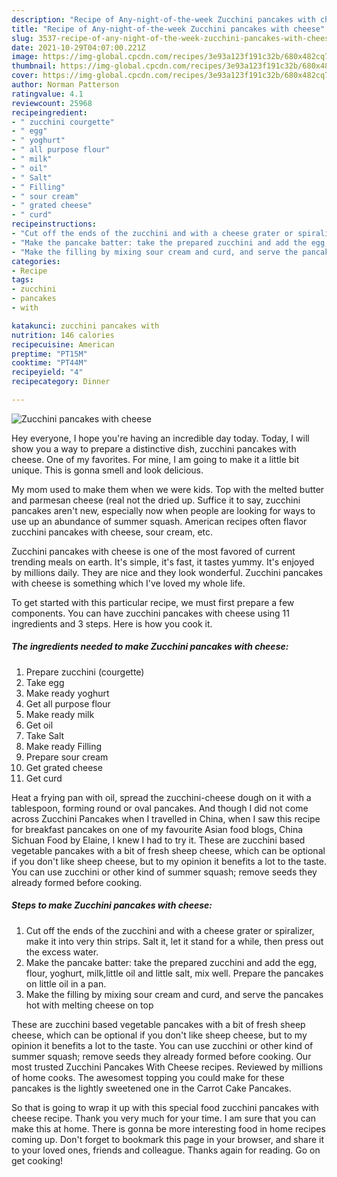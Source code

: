 ```yaml
---
description: "Recipe of Any-night-of-the-week Zucchini pancakes with cheese"
title: "Recipe of Any-night-of-the-week Zucchini pancakes with cheese"
slug: 3537-recipe-of-any-night-of-the-week-zucchini-pancakes-with-cheese
date: 2021-10-29T04:07:00.221Z
image: https://img-global.cpcdn.com/recipes/3e93a123f191c32b/680x482cq70/zucchini-pancakes-with-cheese-recipe-main-photo.jpg
thumbnail: https://img-global.cpcdn.com/recipes/3e93a123f191c32b/680x482cq70/zucchini-pancakes-with-cheese-recipe-main-photo.jpg
cover: https://img-global.cpcdn.com/recipes/3e93a123f191c32b/680x482cq70/zucchini-pancakes-with-cheese-recipe-main-photo.jpg
author: Norman Patterson
ratingvalue: 4.1
reviewcount: 25968
recipeingredient:
- " zucchini courgette"
- " egg"
- " yoghurt"
- " all purpose flour"
- " milk"
- " oil"
- " Salt"
- " Filling"
- " sour cream"
- " grated cheese"
- " curd"
recipeinstructions:
- "Cut off the ends of the zucchini and with a cheese grater or spiralizer, make it into very thin strips. Salt it, let it stand for a while, then press out the excess water."
- "Make the pancake batter: take the prepared zucchini and add the egg, flour, yoghurt, milk,little oil and little salt, mix well. Prepare the pancakes on little oil in a pan."
- "Make the filling by mixing sour cream and curd, and serve the pancakes hot with melting cheese on top"
categories:
- Recipe
tags:
- zucchini
- pancakes
- with

katakunci: zucchini pancakes with 
nutrition: 146 calories
recipecuisine: American
preptime: "PT15M"
cooktime: "PT44M"
recipeyield: "4"
recipecategory: Dinner

---
```



![Zucchini pancakes with cheese](https://img-global.cpcdn.com/recipes/3e93a123f191c32b/680x482cq70/zucchini-pancakes-with-cheese-recipe-main-photo.jpg)

Hey everyone, I hope you're having an incredible day today. Today, I will show you a way to prepare a distinctive dish, zucchini pancakes with cheese. One of my favorites. For mine, I am going to make it a little bit unique. This is gonna smell and look delicious.

My mom used to make them when we were kids. Top with the melted butter and parmesan cheese (real not the dried up. Suffice it to say, zucchini pancakes aren&#39;t new, especially now when people are looking for ways to use up an abundance of summer squash. American recipes often flavor zucchini pancakes with cheese, sour cream, etc.

Zucchini pancakes with cheese is one of the most favored of current trending meals on earth. It's simple, it's fast, it tastes yummy. It's enjoyed by millions daily. They are nice and they look wonderful. Zucchini pancakes with cheese is something which I've loved my whole life.


To get started with this particular recipe, we must first prepare a few components. You can have zucchini pancakes with cheese using 11 ingredients and 3 steps. Here is how you cook it.

<!--inarticleads1-->

##### The ingredients needed to make Zucchini pancakes with cheese:

1. Prepare  zucchini (courgette)
1. Take  egg
1. Make ready  yoghurt
1. Get  all purpose flour
1. Make ready  milk
1. Get  oil
1. Take  Salt
1. Make ready  Filling
1. Prepare  sour cream
1. Get  grated cheese
1. Get  curd


Heat a frying pan with oil, spread the zucchini-cheese dough on it with a tablespoon, forming round or oval pancakes. And though I did not come across Zucchini Pancakes when I travelled in China, when I saw this recipe for breakfast pancakes on one of my favourite Asian food blogs, China Sichuan Food by Elaine, I knew I had to try it. These are zucchini based vegetable pancakes with a bit of fresh sheep cheese, which can be optional if you don&#39;t like sheep cheese, but to my opinion it benefits a lot to the taste. You can use zucchini or other kind of summer squash; remove seeds they already formed before cooking. 

<!--inarticleads2-->

##### Steps to make Zucchini pancakes with cheese:

1. Cut off the ends of the zucchini and with a cheese grater or spiralizer, make it into very thin strips. Salt it, let it stand for a while, then press out the excess water.
1. Make the pancake batter: take the prepared zucchini and add the egg, flour, yoghurt, milk,little oil and little salt, mix well. Prepare the pancakes on little oil in a pan.
1. Make the filling by mixing sour cream and curd, and serve the pancakes hot with melting cheese on top


These are zucchini based vegetable pancakes with a bit of fresh sheep cheese, which can be optional if you don&#39;t like sheep cheese, but to my opinion it benefits a lot to the taste. You can use zucchini or other kind of summer squash; remove seeds they already formed before cooking. Our most trusted Zucchini Pancakes With Cheese recipes. Reviewed by millions of home cooks. The awesomest topping you could make for these pancakes is the lightly sweetened one in the Carrot Cake Pancakes. 

So that is going to wrap it up with this special food zucchini pancakes with cheese recipe. Thank you very much for your time. I am sure that you can make this at home. There is gonna be more interesting food in home recipes coming up. Don't forget to bookmark this page in your browser, and share it to your loved ones, friends and colleague. Thanks again for reading. Go on get cooking!
